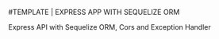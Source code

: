 #TEMPLATE | EXPRESS APP WITH SEQUELIZE ORM

Express API with Sequelize ORM, Cors and Exception Handler
